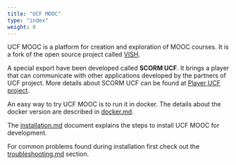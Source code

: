 ```yaml
---
title: "UCF MOOC"
type: "index"
weight: 0
---
```


UCF MOOC is a platform for creation and exploration of MOOC courses. It is
a fork of the open source project called [VISH](https://github.com/ging/vish).

A special export have been developed called **SCORM UCF**. It brings a
player that can communicate with other applications developed by the
partners of UCF project. More details about SCORM UCF can be found at
[Player UCF project](https://git.rnd.alterway.fr/UCF/mooc_player/).

An easy way to try UCF MOOC is to run it in docker. The details about
the docker version are described in [docker.md](docker.md).

The [installation.md](installation.md) document explains the steps to
install UCF MOOC for development.

For common problems found during installation first check out the
[troubleshooting.md](troubleshooting.md) section.
